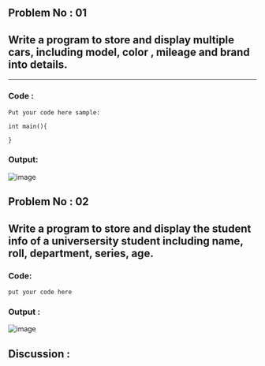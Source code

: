 ## Problem No : 01
## Write a program to store and display multiple cars, including model, color , mileage and brand into details.

---

### Code :

```
Put your code here sample: 

int main(){

}

```

### Output:

![image](https://github.com/user-attachments/assets/a091fa69-8c13-45f4-863b-5997a74cad4f)



## Problem No : 02
## Write a program to store and display the student info of a universersity student including name, roll, department, series, age.

### Code:

```
put your code here

```

### Output :
![image](https://github.com/user-attachments/assets/71f55db1-7335-489c-900d-9b5931859788)





## Discussion :


